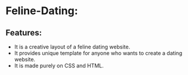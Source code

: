 # Feline-Dating:
## Features:
* It is a creative layout of a feline dating website.
* It provides unique template for anyone who wants to create a dating website.
* It is made purely on CSS and HTML.
